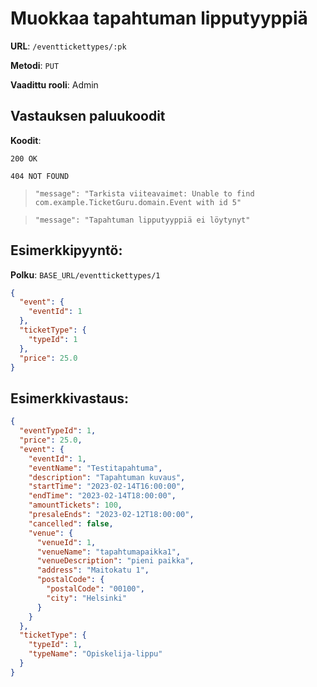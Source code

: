 # Muokkaa tapahtuman lipputyyppiä

**URL**: `/eventtickettypes/:pk`

**Metodi**: `PUT`

**Vaadittu rooli**: Admin

## Vastauksen paluukoodit

**Koodit**:

`200 OK`

`404 NOT FOUND`

> `"message": "Tarkista viiteavaimet: Unable to find com.example.TicketGuru.domain.Event with id 5"`

> `"message": "Tapahtuman lipputyyppiä ei löytynyt"`

## Esimerkkipyyntö:

**Polku**: `BASE_URL/eventtickettypes/1`

```json
{
  "event": {
    "eventId": 1
  },
  "ticketType": {
    "typeId": 1
  },
  "price": 25.0
}
```

## Esimerkkivastaus:

```json
{
  "eventTypeId": 1,
  "price": 25.0,
  "event": {
    "eventId": 1,
    "eventName": "Testitapahtuma",
    "description": "Tapahtuman kuvaus",
    "startTime": "2023-02-14T16:00:00",
    "endTime": "2023-02-14T18:00:00",
    "amountTickets": 100,
    "presaleEnds": "2023-02-12T18:00:00",
    "cancelled": false,
    "venue": {
      "venueId": 1,
      "venueName": "tapahtumapaikka1",
      "venueDescription": "pieni paikka",
      "address": "Maitokatu 1",
      "postalCode": {
        "postalCode": "00100",
        "city": "Helsinki"
      }
    }
  },
  "ticketType": {
    "typeId": 1,
    "typeName": "Opiskelija-lippu"
  }
}
```
